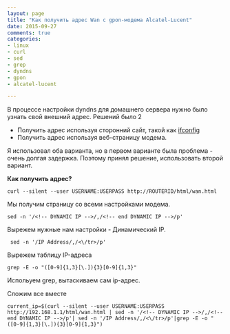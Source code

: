 ```yaml
---
layout: page
title: "Как получить адрес Wan с gpon-модема Alcatel-Lucent"
date: 2015-09-27
comments: true
categories: 
- linux
- curl
- sed
- grep
- dyndns
- gpon
- alcatel-lucent

---
```


<!-- more -->

В процессе настройки dyndns для домашнего сервера нужно было узнать свой внешний адрес. Решений было 2

*   Получить адрес используя сторонний сайт, такой как [ifconfig](http://ifconfig.me)
*   Получить адрес используя веб-страницу модема.


Я использовал оба варианта, но в первом варианте была проблема - очень долгая задержка. Поэтому принял решение, использовать второй вариант.

**Как получить адрес?**

```
curl --silent --user USERNAME:USERPASS http://ROUTERID/html/wan.html
```

Мы получим страницу со всеми настройками модема.

```
sed -n '/<!-- DYNAMIC IP -->/,/<!-- end DYNAMIC IP -->/p'
```

Вырежем нужные нам настройки - Динамический IP.

```
 sed -n '/IP Address/,/<\/tr>/p'
```

Вырежем таблицу IP-адреса

```
grep -E -o "([0-9]{1,3}[\.]){3}[0-9]{1,3}"
```

Испольуем grep, вытаскиваем сам ip-адрес.

Сложим все вместе

```
current_ip=$(curl --silent --user USERNAME:USERPASS http://192.168.1.1/html/wan.html | sed -n '/<!-- DYNAMIC IP -->/,/<!-- end DYNAMIC IP -->/p'| sed -n '/IP Address/,/<\/tr>/p'|grep -E -o "([0-9]{1,3}[\.]){3}[0-9]{1,3}")
```

